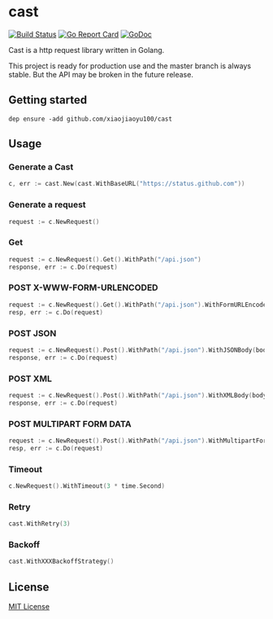 # cast

[![Build Status](https://travis-ci.org/xiaojiaoyu100/cast.svg?branch=master)](https://travis-ci.org/xiaojiaoyu100/cast)
[![Go Report Card](https://goreportcard.com/badge/github.com/xiaojiaoyu100/cast)](https://goreportcard.com/report/github.com/xiaojiaoyu100/cast)
[![GoDoc](https://godoc.org/github.com/xiaojiaoyu100/cast?status.svg)](https://godoc.org/github.com/xiaojiaoyu100/cast)

Cast is a http request library written in Golang.

This project is ready for production use and the master branch is always stable. But the API may be broken in the future release.

## Getting started

    dep ensure -add github.com/xiaojiaoyu100/cast
    
## Usage

### Generate a Cast

```go
c, err := cast.New(cast.WithBaseURL("https://status.github.com"))
```

### Generate a request

```go
request := c.NewRequest()
```

### Get


```go
request := c.NewRequest().Get().WithPath("/api.json")
response, err := c.Do(request)
```

### POST X-WWW-FORM-URLENCODED

```go
request := c.NewRequest().Get().WithPath("/api.json").WithFormURLEncodedBody(body)
resp, err := c.Do(request)
```

### POST JSON 

```go
request := c.NewRequest().Post().WithPath("/api.json").WithJSONBody(body)
response, err := c.Do(request)
```

### POST XML

```go
request := c.NewRequest().Post().WithPath("/api.json").WithXMLBody(body)
response, err := c.Do(request)
```

### POST MULTIPART FORM DATA

```go
request := c.NewRequest().Post().WithPath("/api.json").WithMultipartFormDataBody(formData)
resp, err := c.Do(request)
```

### Timeout

```go
c.NewRequest().WithTimeout(3 * time.Second)
```

### Retry

```go
cast.WithRetry(3)
```

### Backoff

```go
cast.WithXXXBackoffStrategy()
```

## License

[MIT License](LICENSE)



